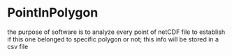 # PointInPolygon
the purpose of software is to analyze every point of netCDF file to establish  if this one belonged to specific polygon or not; this info will be stored in a csv file
